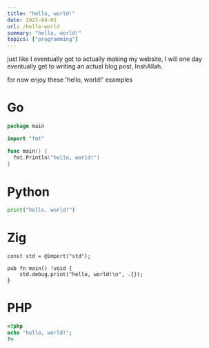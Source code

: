 ```yaml
---
title: "hello, world!"
date: 2023-04-01
url: /hello-world
summary: "hello, world!"
topics: ["programming"]
---
```


just like I eventually got to actually making my website,
I will one day eventually get to writing an actual blog post, InshAllah.

for now enjoy these 'hello, world!' examples

# Go

```go
package main

import "fmt"

func main() {
  fmt.Println("hello, world!")
}
```

# Python

```py
print("hello, world!")
```

# Zig

```zig
const std = @import("std");

pub fn main() !void {
    std.debug.print("hello, world!\n", .{});
}
```

# PHP

```php
<?php
echo "hello, world!";
?>
```
